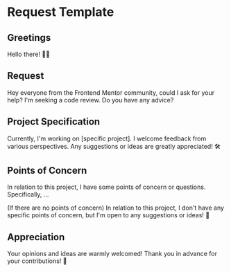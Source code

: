 # Request Template

## Greetings

Hello there! 👋🌟

## Request

Hey everyone from the Frontend Mentor community, could I ask for your help? I'm seeking a code review. Do you have any advice?

## Project Specification

Currently, I'm working on [specific project]. I welcome feedback from various perspectives. Any suggestions or ideas are greatly appreciated! 🛠️

## Points of Concern

In relation to this project, I have some points of concern or questions. Specifically, ...

(If there are no points of concern)
In relation to this project, I don't have any specific points of concern, but I'm open to any suggestions or ideas! 🤔

## Appreciation

Your opinions and ideas are warmly welcomed! Thank you in advance for your contributions! 🚀
